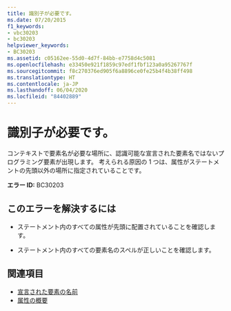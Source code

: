 ```yaml
---
title: 識別子が必要です。
ms.date: 07/20/2015
f1_keywords:
- vbc30203
- bc30203
helpviewer_keywords:
- BC30203
ms.assetid: c05162ee-55d0-4d7f-84bb-e7758d4c5081
ms.openlocfilehash: e33450e921f1859c97edf1fbf123a0a95267767f
ms.sourcegitcommit: f8c270376ed905f6a8896ce0fe25b4f4b38ff498
ms.translationtype: HT
ms.contentlocale: ja-JP
ms.lasthandoff: 06/04/2020
ms.locfileid: "84402889"
---
```

# <a name="identifier-expected"></a>識別子が必要です。
コンテキストで要素名が必要な場所に、認識可能な宣言された要素名ではないプログラミング要素が出現します。 考えられる原因の 1 つは、属性がステートメントの先頭以外の場所に指定されていることです。  
  
 **エラー ID:** BC30203  
  
## <a name="to-correct-this-error"></a>このエラーを解決するには  
  
- ステートメント内のすべての属性が先頭に配置されていることを確認します。  
  
- ステートメント内のすべての要素名のスペルが正しいことを確認します。  
  
## <a name="see-also"></a>関連項目

- [宣言された要素の名前](../../programming-guide/language-features/declared-elements/declared-element-names.md)
- [属性の概要](../../programming-guide/concepts/attributes/index.md)
